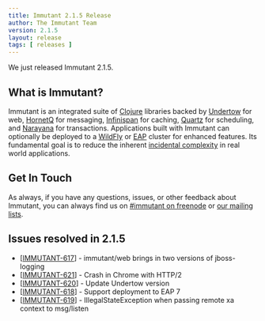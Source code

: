 ```yaml
---
title: Immutant 2.1.5 Release
author: The Immutant Team
version: 2.1.5
layout: release
tags: [ releases ]
---
```


We just released Immutant 2.1.5.

## What is Immutant?

Immutant is an integrated suite of [Clojure](http://clojure.org)
libraries backed by [Undertow] for web, [HornetQ] for messaging,
[Infinispan] for caching, [Quartz] for scheduling, and [Narayana] for
transactions. Applications built with Immutant can optionally be
deployed to a [WildFly] or [EAP] cluster for enhanced features. Its
fundamental goal is to reduce the inherent
[incidental complexity](http://en.wikipedia.org/wiki/Accidental_complexity)
in real world applications.

## Get In Touch

As always, if you have any questions, issues, or other feedback about
Immutant, you can always find us on
[#immutant on freenode](/community/) or
[our mailing lists](/community/mailing_lists).

## Issues resolved in 2.1.5

<ul>
<li>[<a href='https://issues.jboss.org/browse/IMMUTANT-617'>IMMUTANT-617</a>] -         immutant/web brings in two versions of jboss-logging</li>
<li>[<a href='https://issues.jboss.org/browse/IMMUTANT-621'>IMMUTANT-621</a>] -         Crash in Chrome with  HTTP/2</li>
<li>[<a href='https://issues.jboss.org/browse/IMMUTANT-620'>IMMUTANT-620</a>] -         Update Undertow version</li>
<li>[<a href='https://issues.jboss.org/browse/IMMUTANT-618'>IMMUTANT-618</a>] -         Support deployment to EAP 7</li>
<li>[<a href='https://issues.jboss.org/browse/IMMUTANT-619'>IMMUTANT-619</a>] -         IllegalStateException when passing remote xa context to msg/listen</li>
</ul>

[WildFly]: http://wildfly.org/
[Infinispan]: http://infinispan.org
[HornetQ]: http://jboss.org/hornetq/
[Undertow]: http://undertow.io
[Quartz]: http://quartz-scheduler.org/
[Narayana]: http://www.jboss.org/narayana
[EAP]: http://www.jboss.org/products/eap/overview/
